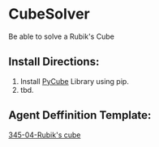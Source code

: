 # CubeSolver
Be able to solve a Rubik's Cube

## Install Directions:
1. Install [PyCube](https://github.com/adrianliaw/pycuber) Library using pip. 
2. tbd.

## Agent Deffinition Template:
[345-04-Rubik's cube](https://docs.google.com/document/d/1Ok0JpGvLng5pIUpZt0fMN-UXKfT7klf67IW1YbpiWUs/edit?usp=sharing)
